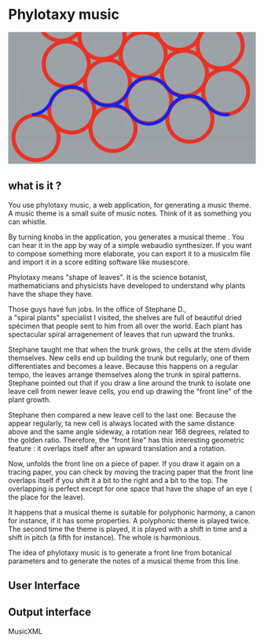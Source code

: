 # Phylotaxy music

![Phylotaxy music](image.png)

## what is it ?

You use phylotaxy music, a web application, for 
generating a music
theme. A music theme is a small suite 
of music notes. Think of it as something you
 can whistle.

By turning 
knobs in the application, you generates a musical theme . You can hear it in the app by way of a simple 
webaudio synthesizer. 
If you want to compose something 
more elaborate, you can export it
to a musicxlm file and import it 
in
a score editing 
software like musescore.

Phylotaxy means "shape of leaves". 
It is the 
science botanist, mathematicians and physicists 
have developed to understand why plants
have the shape they have.

Those guys have fun jobs. In the office of Stephane D.,  
a "spiral plants" specialist I 
visited, the shelves are full of beautiful 
dried spécimen that people sent to him
from all over the world. Each plant has spectacular
spiral arragenement of leaves
that run upward the trunks.

Stephane taught me that when the trunk grows, 
the cells
at the stem divide themselves. New cells
 end up building
the trunk but regularly, one of them differentiates and
becomes a leave. 
Because this happens on a regular tempo, the leaves arrange themselves along the trunk
in spiral patterns. Stephane pointed out that if you draw
a line around the trunk to isolate one leave cell from
newer leave cells, you end up drawing the "front line"
of the plant growth.

Stephane then compared a new leave cell to the last one.
Because the appear regularly, ta new cell is 
always located with the same distance above and the
same angle sideway, a rotation near 168 degrees, 
related to the golden ratio. 
Therefore, the "front line" has 
this interesting geometric feature : 
it overlaps itself
after an upward translation 
and a rotation.


Now, unfolds the front line on a piece 
of paper. 
If you draw it again
on a tracing paper, you can check by 
moving the tracing paper that 
the front line overlaps itself
if you shift it a bit to the right and 
a bit to the top. The overlapping 
is perfect 
except for one space that have
the shape of an eye (
the place for the leave).

It happens that a musical theme is 
suitable for polyphonic harmony,
a canon for instance, if it has 
some properties. 
A polyphonic theme is played twice.
The second time the theme is played,
it is played with a 
shift in time and a shift in pitch 
(a fifth for instance). 
The whole is harmonious.

The idea of phylotaxy music is to 
generate a front line from botanical 
parameters and to generate 
the notes of a musical theme from
this line.

## User Interface

## Output interface

MusicXML



